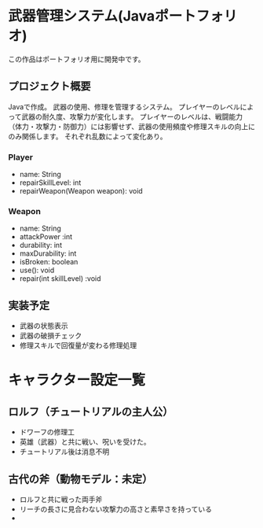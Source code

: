 # 武器管理システム(Javaポートフォリオ)
この作品はポートフォリオ用に開発中です。

## プロジェクト概要
Javaで作成。
武器の使用、修理を管理するシステム。
プレイヤーのレベルによって武器の耐久度、攻撃力が変化します。
プレイヤーのレベルは、戦闘能力（体力・攻撃力・防御力）には影響せず、武器の使用頻度や修理スキルの向上にのみ関係します。
それぞれ乱数によって変化あり。

### Player
- name: String
- repairSkillLevel: int
- repairWeapon(Weapon weapon): void

### Weapon
- name: String
- attackPower :int
- durability: int
- maxDurability: int
- isBroken: boolean
- use(): void
- repair(int skillLevel) :void

## 実装予定
- 武器の状態表示
- 武器の破損チェック
- 修理スキルで回復量が変わる修理処理

# キャラクター設定一覧

## ロルフ（チュートリアルの主人公）
- ドワーフの修理工
- 英雄（武器）と共に戦い、呪いを受けた。
- チュートリアル後は消息不明

## 古代の斧（動物モデル：未定）
- ロルフと共に戦った両手斧
- リーチの長さに見合わない攻撃力の高さと素早さを持っている
- 